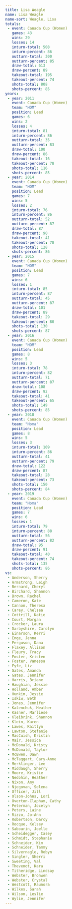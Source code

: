 ```yaml
---
title: Lisa Weagle
name: Lisa Weagle
name-sort: Weagle, Lisa
totals:
 - event: Canada Cup (Women)
   games: 43
   wins: 29
   losses: 14
   inturn-total: 508
   inturn-percent: 86
   outturn-total: 300
   outturn-percent: 85
   draw-total: 613
   draw-percent: 89
   takeout-total: 195
   takeout-percent: 74
   shots-total: 808
   shots-percent: 85
years:
 - year: 2011
   event: Canada Cup (Women)
   team: "HOM"
   position: Lead
   games: 6
   wins: 2
   losses: 4
   inturn-total: 81
   inturn-percent: 86
   outturn-total: 35
   outturn-percent: 83
   draw-total: 100
   draw-percent: 86
   takeout-total: 16
   takeout-percent: 78
   shots-total: 116
   shots-percent: 85
 - year: 2014
   event: Canada Cup (Women)
   team: "HOM"
   position: Lead
   games: 7
   wins: 5
   losses: 2
   inturn-total: 76
   inturn-percent: 86
   outturn-total: 52
   outturn-percent: 87
   draw-total: 87
   draw-percent: 90
   takeout-total: 41
   takeout-percent: 78
   shots-total: 128
   shots-percent: 86
 - year: 2015
   event: Canada Cup (Women)
   team: "HOM"
   position: Lead
   games: 7
   wins: 6
   losses: 1
   inturn-total: 85
   inturn-percent: 87
   outturn-total: 45
   outturn-percent: 87
   draw-total: 101
   draw-percent: 89
   takeout-total: 29
   takeout-percent: 80
   shots-total: 130
   shots-percent: 87
 - year: 2016
   event: Canada Cup (Women)
   team: "HOM"
   position: Lead
   games: 8
   wins: 5
   losses: 3
   inturn-total: 78
   inturn-percent: 82
   outturn-total: 71
   outturn-percent: 87
   draw-total: 108
   draw-percent: 92
   takeout-total: 41
   takeout-percent: 65
   shots-total: 149
   shots-percent: 85
 - year: 2018
   event: Canada Cup (Women)
   team: "Homa"
   position: Lead
   games: 8
   wins: 5
   losses: 3
   inturn-total: 109
   inturn-percent: 86
   outturn-total: 41
   outturn-percent: 79
   draw-total: 122
   draw-percent: 87
   takeout-total: 28
   takeout-percent: 73
   shots-total: 150
   shots-percent: 84
 - year: 2019
   event: Canada Cup (Women)
   team: "Homa"
   position: Lead
   games: 7
   wins: 6
   losses: 1
   inturn-total: 79
   inturn-percent: 88
   outturn-total: 56
   outturn-percent: 82
   draw-total: 95
   draw-percent: 91
   takeout-total: 40
   takeout-percent: 74
   shots-total: 135
   shots-percent: 86
vs:
 - Anderson, Sherry
 - Armstrong, Leigh
 - Bernard, Cheryl
 - Birchard, Shannon
 - Brown, Rachel
 - Cameron, Kate
 - Cannon, Theresa
 - Carey, Chelsea
 - Cottrill, Katie
 - Court, Morgan
 - Crocker, Laura
 - Darbyshire, Carolyn
 - Einarson, Kerri
 - Enge, Jenna
 - Ferguson, Dana
 - Flaxey, Allison
 - Fleury, Tracy
 - Foster, Kristen
 - Foster, Vanessa
 - Fyfe, Liz
 - Gates, Amanda
 - Gates, Jennifer
 - Harris, Briane
 - Haughian, Jessie
 - Holland, Amber
 - Hunkin, Jessie
 - Iskiw, Beth
 - Jones, Jennifer
 - Kalenchuk, Heather
 - Kasner, Marliese
 - Kleibrink, Shannon
 - Klein, Karen
 - Lawes, Kaitlyn
 - Lawton, Stefanie
 - MacCuish, Kristin
 - Mair, Jessica
 - McDonald, Kristy
 - McDonald, Taylor
 - McEwen, Dawn
 - McTaggart, Cary-Anne
 - Merklinger, Lee
 - Middaugh, Sherry
 - Moore, Kristie
 - Nedohin, Heather
 - Nixon, Amy
 - Njegovan, Selena
 - Officer, Jill
 - Olson-Johns, Lori
 - Overton-Clapham, Cathy
 - Peterman, Jocelyn
 - Peters, Laine
 - Rizzo, Jo-Ann
 - Robertson, Darcy
 - Rocque, Kelsey
 - Sabourin, Joelle
 - Scheidegger, Casey
 - Schmidt, Stephanie
 - Schneider, Kim
 - Schneider, Tammy
 - Silvernagle, Robyn
 - Singler, Sherri
 - Sweeting, Val
 - Thevenot, Kara
 - Titheridge, Lindsay
 - Webster, Bronwen
 - Webster, Crystal
 - Westcott, Raunora
 - Wilkes, Sarah
 - Wilson, Leslie
 - Wylie, Jennifer
---
```

